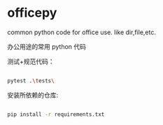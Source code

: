 # officepy

common python code for office use. like dir,file,etc.

办公用途的常用 python 代码

测试+规范代码：

```sh

pytest .\tests\

```

安装所依赖的仓库: 

```sh

pip install -r requirements.txt
```